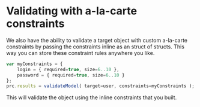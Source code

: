 # Validating with a-la-carte constraints

 We also have the ability to validate a target object with custom a-la-carte constraints by passing the constraints inline as an struct of structs. This way you can store these constraint rules anywhere you like.

```javascript
var myConstraints = {
	login = { required=true, size=6..10 }, 
	password = { required=true, size=6..10 }
};
prc.results = validateModel( target=user, constraints=myConstraints );
```

 This will validate the object using the inline constraints that you built.

